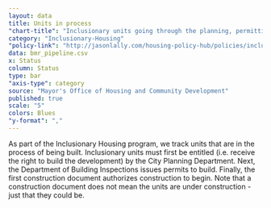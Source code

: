 ```yaml
---
layout: data
title: Units in process
"chart-title": "Inclusionary units going through the planning, permitting and development process as of 2014 Q1"
category: "Inclusionary-Housing"
"policy-link": "http://jasonlally.com/housing-policy-hub/policies/inclusionary-housing/"
data: bmr_pipeline.csv
x: Status
column: Status
type: bar
"axis-type": category
source: "Mayor's Office of Housing and Community Development"
published: true
scale: "5"
colors: Blues
"y-format": ","
---
```


As part of the Inclusionary Housing program, we track units that are in the process of being built. Inclusionary units must first be entitled (i.e. receive the right to build the development) by the City Planning Department. Next, the Department of Building Inspections issues permits to build. Finally, the first construction document authorizes construction to begin. Note that a construction document does not mean the units are under construction - just that they could be.